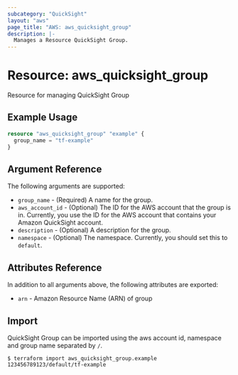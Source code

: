 ```yaml
---
subcategory: "QuickSight"
layout: "aws"
page_title: "AWS: aws_quicksight_group"
description: |-
  Manages a Resource QuickSight Group.
---
```


# Resource: aws_quicksight_group

Resource for managing QuickSight Group

## Example Usage

```terraform
resource "aws_quicksight_group" "example" {
  group_name = "tf-example"
}
```

## Argument Reference

The following arguments are supported:

* `group_name` - (Required) A name for the group.
* `aws_account_id` - (Optional) The ID for the AWS account that the group is in. Currently, you use the ID for the AWS account that contains your Amazon QuickSight account.
* `description` - (Optional) A description for the group.
* `namespace` - (Optional) The namespace. Currently, you should set this to `default`.

## Attributes Reference

In addition to all arguments above, the following attributes are exported:

* `arn` - Amazon Resource Name (ARN) of group

## Import

QuickSight Group can be imported using the aws account id, namespace and group name separated by `/`.

```
$ terraform import aws_quicksight_group.example 123456789123/default/tf-example
```
